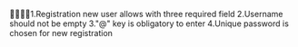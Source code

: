 1.Registration new user allows with three required field
2.Username should not be empty
3."@" key is obligatory to enter
4.Unique password is chosen for new registration
